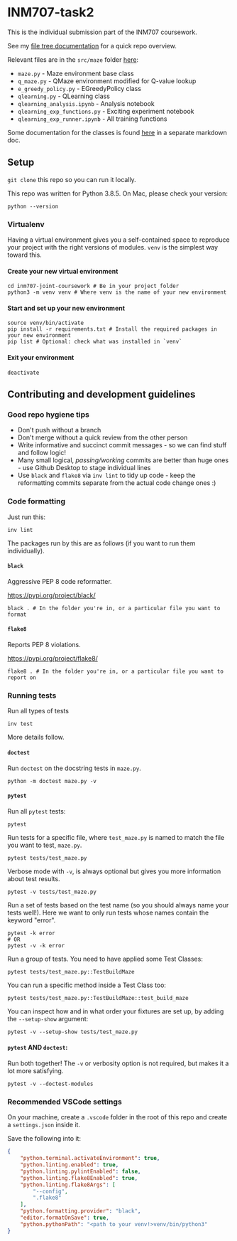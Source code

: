 # INM707-task2

This is the individual submission part of the INM707 coursework.

See my [file tree documentation](TREE.md) for a quick repo overview.

Relevant files are in the `src/maze` folder [here](src/maze):
- `maze.py` - Maze environment base class
- `q_maze.py` - QMaze environment modified for Q-value lookup
- `e_greedy_policy.py` - EGreedyPolicy class
- `qlearning.py` - QLearning class
- `qlearning_analysis.ipynb` - Analysis notebook
- `qlearning_exp_functions.py` - Exciting experiment notebook
- `qlearning_exp_runner.ipynb` - All training functions


Some documentation for the classes is found [here](src/maze/README.md) in a separate markdown doc.


## Setup

`git clone` this repo so you can run it locally.

This repo was written for Python 3.8.5. On Mac, please check your version:

```
python --version
```

### Virtualenv

Having a virtual environment gives you a self-contained space to reproduce your project with the right versions of modules. `venv` is the simplest way toward this.

#### Create your new virtual environment

```
cd inm707-joint-coursework # Be in your project folder
python3 -m venv venv # Where venv is the name of your new environment
```

#### Start and set up your new environment

```
source venv/bin/activate
pip install -r requirements.txt # Install the required packages in your new environment
pip list # Optional: check what was installed in `venv`
```
#### Exit your environment

```
deactivate
```


## Contributing and development guidelines

### Good repo hygiene tips

- Don't push without a branch
- Don't merge without a quick review from the other person
- Write informative and succinct commit messages - so we can find stuff and follow logic!
- Many small logical, _passing/working_ commits are better than huge ones - use Github Desktop to stage individual lines
- Use `black` and `flake8` via `inv lint` to tidy up code - keep the reformatting commits separate from the actual code change ones :)

### Code formatting

Just run this:

```
inv lint
```

The packages run by this are as follows (if you want to run them individually).

#### `black`

Aggressive PEP 8 code reformatter.

https://pypi.org/project/black/
```
black . # In the folder you're in, or a particular file you want to format
```

#### `flake8`

Reports PEP 8 violations.

https://pypi.org/project/flake8/
```
flake8 . # In the folder you're in, or a particular file you want to report on
```

### Running tests

Run all types of tests
```
inv test
```
More details follow.

#### `doctest`

Run `doctest` on the docstring tests in `maze.py`.
```
python -m doctest maze.py -v
```

#### `pytest`

Run all `pytest` tests:
```
pytest
```

Run tests for a specific file, where `test_maze.py` is named to match the file you want to test, `maze.py`.
```
pytest tests/test_maze.py
```

Verbose mode with `-v`, is always optional but gives you more information about test results.
```
pytest -v tests/test_maze.py
```

Run a set of tests based on the test name (so you should always name your tests well!).
Here we want to only run tests whose names contain the keyword "error".
```
pytest -k error
# OR
pytest -v -k error
```

Run a group of tests. You need to have applied some Test Classes:
```
pytest tests/test_maze.py::TestBuildMaze
```

You can run a specific method inside a Test Class too:
```
pytest tests/test_maze.py::TestBuildMaze::test_build_maze
```

You can inspect how and in what order your fixtures are set up, by adding the `--setup-show` argument:
```
pytest -v --setup-show tests/test_maze.py
```


#### `pytest` AND `doctest`:

Run both together! The `-v` or verbosity option is not required, but makes it a lot more satisfying.
```
pytest -v --doctest-modules
```

### Recommended VSCode settings

On your machine, create a `.vscode` folder in the root of this repo and create a `settings.json` inside it.

Save the following into it:
```json
{
    "python.terminal.activateEnvironment": true,
    "python.linting.enabled": true,
    "python.linting.pylintEnabled": false,
    "python.linting.flake8Enabled": true,
    "python.linting.flake8Args": [
        "--config",
        ".flake8"
    ],
    "python.formatting.provider": "black",
    "editor.formatOnSave": true,
    "python.pythonPath": "<path to your venv!>venv/bin/python3"
}
```
